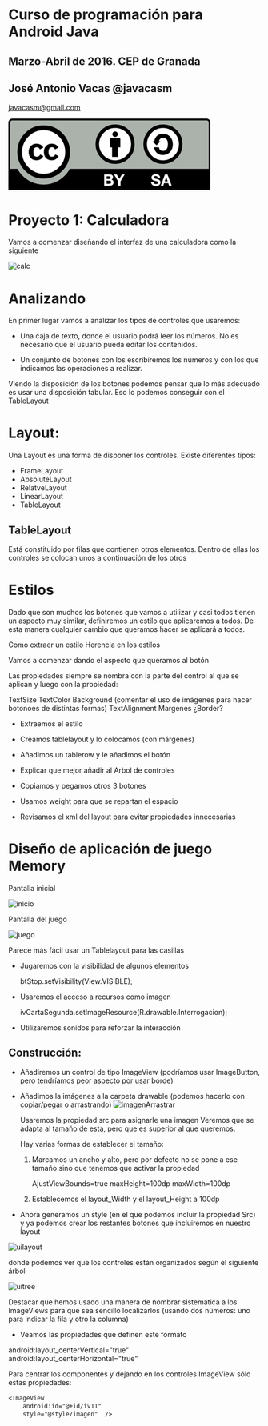 # Curso de programación para Android Java

## Marzo-Abril de 2016. CEP de Granada

## José Antonio Vacas @javacasm

javacasm@gmail.com

![cc](https://raw.githubusercontent.com/javacasm/CodeWeek-programacion/master/images/Licencia_CC.png)


# Proyecto 1: Calculadora

Vamos a comenzar diseñando el interfaz de una calculadora como la siguiente

![calc](./imagenes/AppCalculadora.png)

# Analizando

En primer lugar vamos a analizar los tipos de controles que usaremos:

* Una caja de texto, donde el usuario podrá leer los números. No es necesario que el usuario pueda editar los contenidos.

* Un conjunto de botones con los escribiremos los números y con los que indicamos las operaciones a realizar.

Viendo la disposición de los botones podemos pensar que lo más adecuado es usar una disposición tabular. Eso lo podemos conseguir con el TableLayout

# Layout:

Una Layout es una forma de disponer los controles. Existe diferentes tipos:

* FrameLayout
* AbsoluteLayout
* RelatveLayout
* LinearLayout
* TableLayout

## TableLayout

Está constituido por filas que contienen otros elementos. Dentro de ellas los controles se colocan unos a continuación de los otros

# Estilos

Dado que son muchos los botones que vamos a utilizar y casi todos tienen un aspecto muy similar, definiremos un estilo que aplicaremos a todos. De esta manera cualquier cambio que queramos hacer se aplicará a todos.

Como extraer un estilo
Herencia en los estilos

Vamos a comenzar dando el aspecto que queramos al botón

Las propiedades siempre se nombra con la parte del control al que se aplican y luego con la propiedad:


TextSize
TextColor
Background (comentar el uso de imágenes para hacer botonoes de distintas formas)
TextAlignment
Margenes
¿Border?


* Extraemos el estilo

* Creamos tablelayout y lo colocamos (con márgenes)

* Añadimos un tablerow y le añadimos el botón

* Explicar que mejor añadir al Arbol de controles

* Copiamos y pegamos otros 3 botones

* Usamos weight para que se repartan el espacio

* Revisamos el xml del layout para evitar propiedades innecesarias


# Diseño de aplicación de juego Memory

Pantalla inicial

![inicio](./imagenes/JuegoMemoryInicio.png)

Pantalla del juego

![juego](./imagenes/JuegoMemory.png)

Parece más fácil usar un Tablelayout para las casillas

* Jugaremos con la visibilidad de algunos elementos

	 btStop.setVisibility(View.VISIBLE);

* Usaremos el acceso a recursos como imagen

	ivCartaSegunda.setImageResource(R.drawable.Interrogacion);

* Utilizaremos sonidos para reforzar la interacción

## Construcción:

* Añadiremos un control de tipo ImageView (podríamos usar ImageButton, pero tendríamos peor aspecto por usar borde)

* Añadimos la imágenes a la carpeta drawable (podemos hacerlo con copiar/pegar o arrastrando)
![imagenArrastrar](./imagenes/AddDrawables.png)

	Usaremos la propiedad src para asignarle una imagen
	Veremos que se adapta al tamaño de esta, pero que es superior al que queremos.

	Hay varias formas de establecer el tamaño:

	1. Marcamos un ancho y alto, pero por defecto no se pone a ese tamaño sino que tenemos que activar la propiedad

		AjustViewBounds=true
		maxHeight=100dp
		maxWidth=100dp

	2. Establecemos el layout_Width y el layout_Height a 100dp

* Ahora generamos un style (en el que podemos incluir la propiedad Src) y ya podemos crear los restantes botones que incluiremos en nuestro layout

![uilayout](./imagenes/UIlayout.png)

donde podemos ver que los controles están organizados según el siguiente árbol

![uitree](./imagenes/UITree.png)

Destacar que hemos usado una manera de nombrar sistemática a los ImageViews para que sea sencillo localizarlos (usando dos números: uno para indicar la fila y otro la columna)

* Veamos las propiedades que definen este formato

android:layout_centerVertical="true"
android:layout_centerHorizontal="true"

Para centrar los componentes y dejando en los controles ImageView sólo estas propiedades:

    <ImageView
        android:id="@+id/iv11"
        style="@style/imagen"  />

